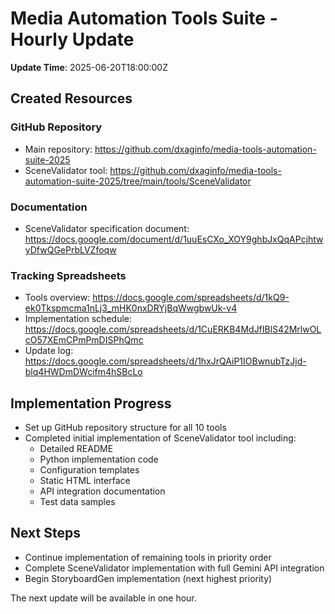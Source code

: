 # Media Automation Tools Suite - Hourly Update

**Update Time**: 2025-06-20T18:00:00Z

## Created Resources

### GitHub Repository
- Main repository: https://github.com/dxaginfo/media-tools-automation-suite-2025
- SceneValidator tool: https://github.com/dxaginfo/media-tools-automation-suite-2025/tree/main/tools/SceneValidator

### Documentation
- SceneValidator specification document: https://docs.google.com/document/d/1uuEsCXo_XOY9ghbJxQqAPcjhtwyDfwQGePrbLVZfoqw

### Tracking Spreadsheets
- Tools overview: https://docs.google.com/spreadsheets/d/1kQ9-ek0Tkspmcma1nLj3_mHK0nxDRYjBqWwgbwUk-v4
- Implementation schedule: https://docs.google.com/spreadsheets/d/1CuERKB4MdJfIBlS42MrlwOLcO57XEmCPmPmDISPhQmc
- Update log: https://docs.google.com/spreadsheets/d/1hxJrQAiP1IOBwnubTzJjd-blq4HWDmDWcifm4hSBcLo

## Implementation Progress

- Set up GitHub repository structure for all 10 tools
- Completed initial implementation of SceneValidator tool including:
  - Detailed README
  - Python implementation code
  - Configuration templates
  - Static HTML interface
  - API integration documentation
  - Test data samples

## Next Steps

- Continue implementation of remaining tools in priority order
- Complete SceneValidator implementation with full Gemini API integration
- Begin StoryboardGen implementation (next highest priority)

The next update will be available in one hour.